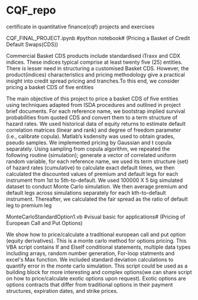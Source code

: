 # CQF_repo
certificate in quantitative finance(cqf) projects and exercises

CQF_FINAL_PROJECT.ipynb  #python notebook#
(Pricing a Basket of Credit Default Swaps(CDS))

Commercial Basket CDS products include standardised iTraxx and CDX indices.
These indices typical comprise at least twenty five (25) entities. 
There is lesser need in structuring a customised Basket CDS. 
However, the product(indices) characteristics and pricing methodology give a
practical insight into credit spread pricing and tranches.To this end, we consider pricing a basket CDS of five entities

The main objective of this project to price a basket CDS of five entities using techniques adapted from ISDA procedures
and outlined in project brief documents.
For each reference name, we bootstrap implied survival probabilities from quoted CDS and convert them to a term structure of hazard rates. 
We used historical data of equity returns to estimate default correlation matrices (linear and rank) and 
degree of freedom parameter (i.e., calibrate copula). Matlab’s ksdensity was used to obtain grades, pseudo samples. 
We implemented pricing by Gaussian and t copula separately. Using sampling from copula algorithm,
we repeated the following routine (simulation); generate a vector of correlated uniform random variable, for each reference name, 
we used its term structure (set) of hazard rates (cumulative) to calculate exact default times, 
we then calculated the discounted values of premium and default legs for each instrument from 1st to 5th-to-default. 
We used 100000 X 5 big simulated dataset to conduct Monte Carlo simulation. 
We then average premium and default legs across simulations separately for each kth-to-default instrument. 
Thereafter, we calculated the fair spread as the ratio of default leg to premium leg

MonteCarloStandardOption1.vb    #visual basic for applications#
(Pricing of European Call and Put Options)

We show how to price/calculate a traditional european call and put option (equity derivatives). This is a monte carlo method for options pricing. This VBA script contains If and ElseIf conditional statements, multiple data types including arrays, random number generation, For-loop statments and excel's Max function. We included standard deviation calculations to quantify error in the monte carlo simulation. This script could be used as a building block for more interesting and complex options(we can share script on how to price/calculate exotic options upon request). Exotic options are options contracts that differ from traditional options in their payment structures, expiration dates, and strike prices.
